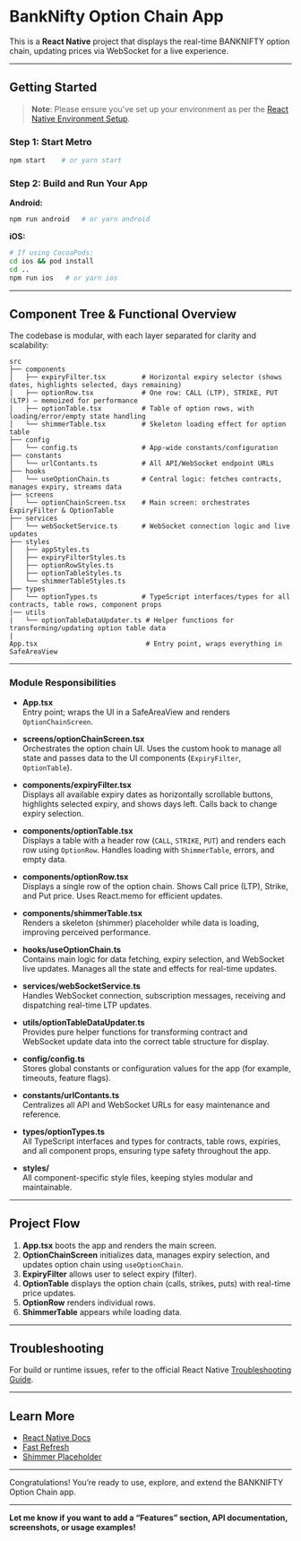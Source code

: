 
# BankNifty Option Chain App

This is a **React Native** project that displays the real-time BANKNIFTY option chain, updating prices via WebSocket for a live experience.

---

## Getting Started

> **Note**: Please ensure you’ve set up your environment as per the [React Native Environment Setup](https://reactnative.dev/docs/set-up-your-environment).

### Step 1: Start Metro

```bash
npm start    # or yarn start
```

### Step 2: Build and Run Your App

**Android:**
```bash
npm run android   # or yarn android
```

**iOS:**
```bash
# If using CocoaPods:
cd ios && pod install
cd ..
npm run ios   # or yarn ios
```

---

## Component Tree & Functional Overview

The codebase is modular, with each layer separated for clarity and scalability:

```
src
├── components
│   ├── expiryFilter.tsx         # Horizontal expiry selector (shows dates, highlights selected, days remaining)
│   ├── optionRow.tsx            # One row: CALL (LTP), STRIKE, PUT (LTP) – memoized for performance
│   ├── optionTable.tsx          # Table of option rows, with loading/error/empty state handling
│   └── shimmerTable.tsx         # Skeleton loading effect for option table
├── config
│   └── config.ts                # App-wide constants/configuration
├── constants
│   └── urlContants.ts           # All API/WebSocket endpoint URLs
├── hooks
│   └── useOptionChain.ts        # Central logic: fetches contracts, manages expiry, streams data
├── screens
│   └── optionChainScreen.tsx    # Main screen: orchestrates ExpiryFilter & OptionTable
├── services
│   └── webSocketService.ts      # WebSocket connection logic and live updates
├── styles
│   ├── appStyles.ts
│   ├── expiryFilterStyles.ts
│   ├── optionRowStyles.ts
│   ├── optionTableStyles.ts
│   └── shimmerTableStyles.ts
├── types
│   └── optionTypes.ts           # TypeScript interfaces/types for all contracts, table rows, component props
|── utils
|   └── optionTableDataUpdater.ts # Helper functions for transforming/updating option table data
|
App.tsx                           # Entry point, wraps everything in SafeAreaView
```

---

### Module Responsibilities

- **App.tsx**  
  Entry point; wraps the UI in a SafeAreaView and renders `OptionChainScreen`.

- **screens/optionChainScreen.tsx**  
  Orchestrates the option chain UI. Uses the custom hook to manage all state and passes data to the UI components (`ExpiryFilter`, `OptionTable`).

- **components/expiryFilter.tsx**  
  Displays all available expiry dates as horizontally scrollable buttons, highlights selected expiry, and shows days left. Calls back to change expiry selection.

- **components/optionTable.tsx**  
  Displays a table with a header row (`CALL`, `STRIKE`, `PUT`) and renders each row using `OptionRow`. Handles loading with `ShimmerTable`, errors, and empty data.

- **components/optionRow.tsx**  
  Displays a single row of the option chain. Shows Call price (LTP), Strike, and Put price. Uses React.memo for efficient updates.

- **components/shimmerTable.tsx**  
  Renders a skeleton (shimmer) placeholder while data is loading, improving perceived performance.

- **hooks/useOptionChain.ts**  
  Contains main logic for data fetching, expiry selection, and WebSocket live updates. Manages all the state and effects for real-time updates.

- **services/webSocketService.ts**  
  Handles WebSocket connection, subscription messages, receiving and dispatching real-time LTP updates.

- **utils/optionTableDataUpdater.ts**  
  Provides pure helper functions for transforming contract and WebSocket update data into the correct table structure for display.

- **config/config.ts**  
  Stores global constants or configuration values for the app (for example, timeouts, feature flags).

- **constants/urlContants.ts**  
  Centralizes all API and WebSocket URLs for easy maintenance and reference.

- **types/optionTypes.ts**  
  All TypeScript interfaces and types for contracts, table rows, expiries, and all component props, ensuring type safety throughout the app.

- **styles/**  
  All component-specific style files, keeping styles modular and maintainable.

---

## Project Flow

1. **App.tsx** boots the app and renders the main screen.
2. **OptionChainScreen** initializes data, manages expiry selection, and updates option chain using `useOptionChain`.
3. **ExpiryFilter** allows user to select expiry (filter).
4. **OptionTable** displays the option chain (calls, strikes, puts) with real-time price updates.
5. **OptionRow** renders individual rows.
6. **ShimmerTable** appears while loading data.

---

## Troubleshooting

For build or runtime issues, refer to the official React Native [Troubleshooting Guide](https://reactnative.dev/docs/troubleshooting).

---

## Learn More

- [React Native Docs](https://reactnative.dev)
- [Fast Refresh](https://reactnative.dev/docs/fast-refresh)
- [Shimmer Placeholder](https://github.com/tomzaku/react-native-shimmer-placeholder)

---

Congratulations! You’re ready to use, explore, and extend the BANKNIFTY Option Chain app.

---

**Let me know if you want to add a “Features” section, API documentation, screenshots, or usage examples!**